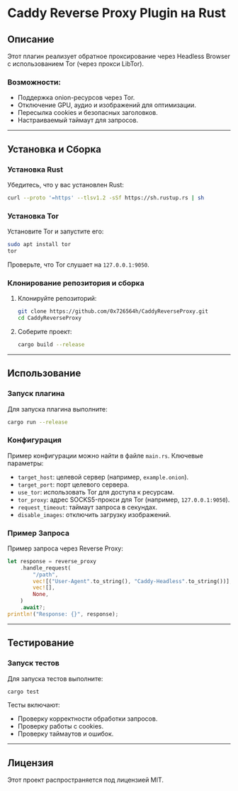 # Caddy Reverse Proxy Plugin на Rust

## Описание

Этот плагин реализует обратное проксирование через Headless Browser с использованием Tor (через прокси LibTor).

### Возможности:
- Поддержка onion-ресурсов через Tor.
- Отключение GPU, аудио и изображений для оптимизации.
- Пересылка cookies и безопасных заголовков.
- Настраиваемый таймаут для запросов.

---

## Установка и Сборка

### Установка Rust
Убедитесь, что у вас установлен Rust:
```bash
curl --proto '=https' --tlsv1.2 -sSf https://sh.rustup.rs | sh
```

### Установка Tor
Установите Tor и запустите его:
```bash
sudo apt install tor
tor
```
Проверьте, что Tor слушает на `127.0.0.1:9050`.

### Клонирование репозитория и сборка
1. Клонируйте репозиторий:
   ```bash
   git clone https://github.com/0x726564h/CaddyReverseProxy.git
   cd CaddyReverseProxy
   ```

2. Соберите проект:
   ```bash
   cargo build --release
   ```

---

## Использование

### Запуск плагина
Для запуска плагина выполните:
```bash
cargo run --release
```

### Конфигурация
Пример конфигурации можно найти в файле `main.rs`. Ключевые параметры:
- `target_host`: целевой сервер (например, `example.onion`).
- `target_port`: порт целевого сервера.
- `use_tor`: использовать Tor для доступа к ресурсам.
- `tor_proxy`: адрес SOCKS5-прокси для Tor (например, `127.0.0.1:9050`).
- `request_timeout`: таймаут запроса в секундах.
- `disable_images`: отключить загрузку изображений.

### Пример Запроса
Пример запроса через Reverse Proxy:
```rust
let response = reverse_proxy
    .handle_request(
        "/path",
        vec![("User-Agent".to_string(), "Caddy-Headless".to_string())],
        vec![],
        None,
    )
    .await?;
println!("Response: {}", response);
```

---

## Тестирование

### Запуск тестов
Для запуска тестов выполните:
```bash
cargo test
```

Тесты включают:
- Проверку корректности обработки запросов.
- Проверку работы с cookies.
- Проверку таймаутов и ошибок.

---

## Лицензия

Этот проект распространяется под лицензией MIT.
